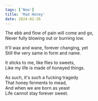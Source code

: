 ```yaml
---
tags: ['New']
title: 'Mad Honey'
date: 2024-02-26
---
```


The ebb and flow of pain will come and go,  
Never fully blowing out or burning low.

It'll wax and wane, forever changing, yet  
Still the very same in form and name.

It sticks to me, like flies to sweets,  
Like my life is made of honeyed things.

As such, it's such a fucking tragedy  
That honey ferments to mead,  
And when we are born as yeast  
Life cannot stay forever sweet.  

